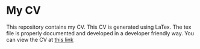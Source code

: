 # My CV
This repository contains my CV. This CV is generated using LaTex. The tex file is properly documented and developed in a developer friendly way. You can view the CV at [this link](https://theonlyakhil.github.io)

